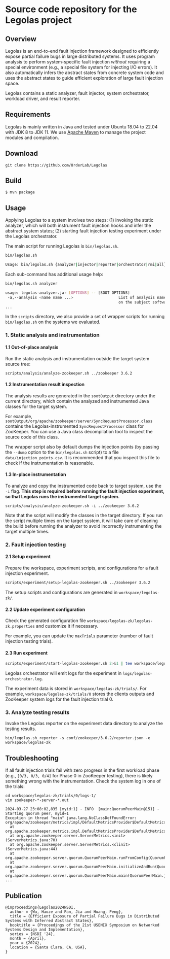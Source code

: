 # Source code repository for the Legolas project

## Overview

Legolas is an end-to-end fault injection framework designed to efficiently
expose partial failure bugs in large distributed systems. It uses program
analysis to perform system-specific fault injection *without* requiring a
special environment (e.g., a special file system for injecting I/O errors).  It
also automatically infers the abstract states from concrete system code and
uses the abstract states to guide efficient exploration of large fault
injection space.

Legolas contains a static analyzer, fault injector, system orchestrator,
workload driver, and result reporter.

## Requirements

Legolas is mainly written in Java and tested under Ubuntu 18.04 to 22.04 with
JDK 8 to JDK 11. We use [Apache Maven](https://maven.apache.org/) to manage the 
project modules and compilation.

## Download
```
git clone https://github.com/OrderLab/Legolas
```

## Build

```
$ mvn package
```

## Usage

Applying Legolas to a system involves two steps: (1) invoking the static
analyzer, which will both instrument fault injection hooks and infer the
abstract system states; (2) starting fault injection testing experiment under
the Legolas orchestrator.

The main script for running Legolas is `bin/legolas.sh`.

```bash
bin/legolas.sh

Usage: bin/legolas.sh {analyzer|injector|reporter|orchestrator|rmi|all}  [argument ...]
```

Each sub-command has additional usage help:

```bash
bin/legolas.sh analyzer

usage: legolas-analyzer.jar [OPTIONS] -- [SOOT OPTIONS]
 -a,--analysis <name name ...>                    List of analysis names to run
                                                  on the subject software
...
```

In the `scripts` directory, we also provide a set of wrapper scripts for running 
`bin/legolas.sh` on the systems we evaluated.

### 1. Static analysis and instrumentation

#### 1.1 Out-of-place analysis

Run the static analysis and instrumentation outside the target system source tree:

```
scripts/analysis/analyze-zookeeper.sh ../zookeeper 3.6.2
```

#### 1.2 Instrumentation result inspection

The analysis results are generated in the `sootOutput` directory under the current directory, which 
contain the analyzed and instrumented Java classes for the target system.

For example, `sootOutput/org/apache/zookeeper/server/SyncRequestProcessor.class` contains the 
Legolas-instrumented `SyncRequestProcessor` class for ZooKeeper. You can use a Java class 
decompilation tool to inspect the source code of this class.

The wrapper script also by default dumps the injection points (by passing the
`--dump` option to the `bin/legolas.sh` script) to a file `data/injection_points.csv`.
It is recommended that you inspect this file to check if the instrumentation is
reasonable.

#### 1.3 In-place instrumentation

To analyze and copy the instrumented code back to target system, use the `-i` flag. 
**This step is required before running the fault injection experiment, so that Legolas 
runs the instrumented target system.**

```
scripts/analysis/analyze-zookeeper.sh -i ../zookeeper 3.6.2
```

Note that the script will modify the classes in the target directory. If you 
run the script multiple times on the target system, it will take care of
cleaning the build before running the analyzer to avoid incorrectly instrumenting
the target multiple times.

### 2. Fault injection testing

#### 2.1 Setup experiment

Prepare the workspace, experiment scripts, and configurations for a fault injection experiment.

```bash
scripts/experiment/setup-legolas-zookeeper.sh ../zookeeper 3.6.2
```

The setup scripts and configurations are generated in `workspace/legolas-zk/`.

#### 2.2 Update experiment configuration

Check the generated configuration file `workspace/legolas-zk/legolas-zk.properties`
and customize it if necessary.

For example, you can update the `maxTrials` parameter (number of fault
injection testing trials).

#### 2.3 Run experiment

```bash
scripts/experiment/start-legolas-zookeeper.sh 2>&1 | tee workspace/legolas-zk/result.txt
```

Legolas orchestrator will emit logs for the experiment in `logs/legolas-orchestrator.log`.

The experiment data is stored in `workspace/legolas-zk/trials/`. For example, 
`workspace/legolas-zk/trials/0` stores the clients outputs and ZooKeeper system logs
for the fault injection trial 0.

### 3. Analyze testing results

Invoke the Legolas reporter on the experiment data directory to analyze the 
testing results.

```
bin/legolas.sh reporter -s conf/zookeeper/3.6.2/reporter.json -e workspace/legolas-zk
```

## Troubleshooting

If all fault injection trials fail with zero progress in the first workload phase 
(e.g., `[0/3, 0/3, 0/4]` for Phase 0 in ZooKeeper testing), there is likely something
wrong with the instrumentation. Check the system log in one of the trials:

```
cd workspace/legolas-zk/trials/0/logs-1/
vim zookeeper-*-server-*.out

2024-03-27 23:08:02,835 [myid:1] - INFO  [main:QuorumPeerMain@151] - Starting quorum peer, myid=1
Exception in thread "main" java.lang.NoClassDefFoundError: org/apache/zookeeper/metrics/impl/DefaultMetricsProvider$DefaultMetricsContext$lambda_getSummary_1__117
  at org.apache.zookeeper.metrics.impl.DefaultMetricsProvider$DefaultMetricsContext.getSummary(DefaultMetricsProvider.java:115)
  at org.apache.zookeeper.server.ServerMetrics.<init>(ServerMetrics.java:70)
  at org.apache.zookeeper.server.ServerMetrics.<clinit>(ServerMetrics.java:44)
  at org.apache.zookeeper.server.quorum.QuorumPeerMain.runFromConfig(QuorumPeerMain.java:161)
  at org.apache.zookeeper.server.quorum.QuorumPeerMain.initializeAndRun(QuorumPeerMain.java:136)
  at org.apache.zookeeper.server.quorum.QuorumPeerMain.main(QuorumPeerMain.java:90)
...
```

## Publication

```
@inproceedings{Legolas2024NSDI,
  author = {Wu, Haoze and Pan, Jia and Huang, Peng},
  title = {Efficient Exposure of Partial Failure Bugs in Distributed Systems with Inferred Abstract States},
  booktitle = {Proceedings of the 21st USENIX Symposium on Networked Systems Design and Implementation},
  series = {NSDI '24},
  month = {April},
  year = {2024},
  location = {Santa Clara, CA, USA},
}
```
